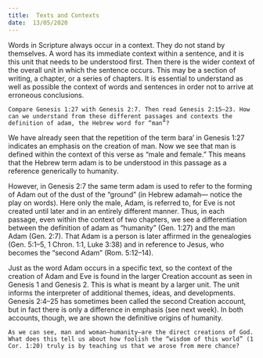 ```yaml
---
title:  Texts and Contexts
date:  13/05/2020
---
```


Words in Scripture always occur in a context. They do not stand by themselves. A word has its immediate context within a sentence, and it is this unit that needs to be understood first. Then there is the wider context of the overall unit in which the sentence occurs. This may be a section of writing, a chapter, or a series of chapters. It is essential to understand as well as possible the context of words and sentences in order not to arrive at erroneous conclusions.

`Compare Genesis 1:27 with Genesis 2:7. Then read Genesis 2:15–23. How can we understand from these different passages and contexts the definition of adam, the Hebrew word for “man”?`

We have already seen that the repetition of the term bara’ in Genesis 1:27 indicates an emphasis on the creation of man. Now we see that man is defined within the context of this verse as “male and female.” This means that the Hebrew term adam is to be understood in this passage as a reference generically to humanity.

However, in Genesis 2:7 the same term adam is used to refer to the forming of Adam out of the dust of the “ground” (in Hebrew adamah— notice the play on words). Here only the male, Adam, is referred to, for Eve is not created until later and in an entirely different manner. Thus, in each passage, even within the context of two chapters, we see a differentiation between the definition of adam as “humanity” (Gen. 1:27) and the man Adam (Gen. 2:7). That Adam is a person is later affirmed in the genealogies (Gen. 5:1–5, 1 Chron. 1:1, Luke 3:38) and in reference to Jesus, who becomes the “second Adam” (Rom. 5:12–14).

Just as the word Adam occurs in a specific text, so the context of the creation of Adam and Eve is found in the larger Creation account as seen in Genesis 1 and Genesis 2. This is what is meant by a larger unit. The unit informs the interpreter of additional themes, ideas, and developments. Genesis 2:4–25 has sometimes been called the second Creation account, but in fact there is only a difference in emphasis (see next week). In both accounts, though, we are shown the definitive origins of humanity.

`As we can see, man and woman—humanity—are the direct creations of God. What does this tell us about how foolish the “wisdom of this world” (1 Cor. 1:20) truly is by teaching us that we arose from mere chance?`